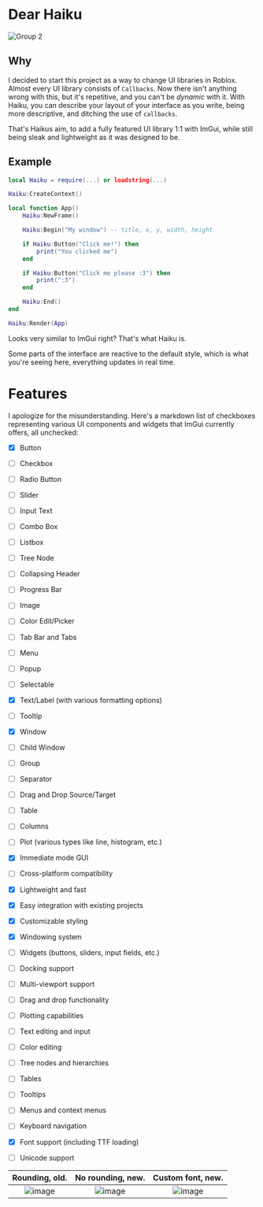 # Dear Haiku

![Group 2](https://github.com/user-attachments/assets/be696693-05e9-439c-ae43-d834a37af422)

## Why

I decided to start this project as a way to change UI libraries in Roblox. Almost every UI library consists of `Callbacks`. Now there isn't anything wrong with this, but it's repetitive, and you can't be *dynamic* with it.
With Haiku, you can describe your layout of your interface as you write, being more descriptive, and ditching the use of `callbacks`.

That's Haikus aim, to add a fully featured UI library 1:1 with ImGui, while still being sleak and lightweight as it was designed to be.

## Example

```lua
local Haiku = require(...) or loadstring(...)

Haiku:CreateContext()

local function App()
    Haiku:NewFrame()

    Haiku:Begin("My window") -- title, x, y, width, height

    if Haiku:Button("Click me!") then
        print("You clicked me")
    end

    if Haiku:Button("Click me please :3") then
        print(":3")
    end

    Haiku:End()
end

Haiku:Render(App)
```

Looks very similar to ImGui right? That's what Haiku is.

Some parts of the interface are reactive to the default style, which is what you're seeing here, everything updates in real time.

# Features

I apologize for the misunderstanding. Here's a markdown list of checkboxes representing various UI components and widgets that ImGui currently offers, all unchecked:

- [x] Button
- [ ] Checkbox
- [ ] Radio Button
- [ ] Slider
- [ ] Input Text
- [ ] Combo Box
- [ ] Listbox
- [ ] Tree Node
- [ ] Collapsing Header
- [ ] Progress Bar
- [ ] Image
- [ ] Color Edit/Picker
- [ ] Tab Bar and Tabs
- [ ] Menu
- [ ] Popup
- [ ] Selectable
- [x] Text/Label (with various formatting options)
- [ ] Tooltip
- [x] Window
- [ ] Child Window
- [ ] Group
- [ ] Separator
- [ ] Drag and Drop Source/Target
- [ ] Table
- [ ] Columns
- [ ] Plot (various types like line, histogram, etc.)

- [x] Immediate mode GUI
- [ ] Cross-platform compatibility
- [x] Lightweight and fast
- [x] Easy integration with existing projects
- [x] Customizable styling
- [x] Windowing system
- [ ] Widgets (buttons, sliders, input fields, etc.)
- [ ] Docking support
- [ ] Multi-viewport support
- [ ] Drag and drop functionality
- [ ] Plotting capabilities
- [ ] Text editing and input
- [ ] Color editing
- [ ] Tree nodes and hierarchies
- [ ] Tables
- [ ] Tooltips
- [ ] Menus and context menus
- [ ] Keyboard navigation
- [x] Font support (including TTF loading)
- [ ] Unicode support

Rounding, old.                                                                           |  No rounding, new.                                                                      | Custom font, new.
:---------------------------------------------------------------------------------------:|:---------------------------------------------------------------------------------------:|:------------------------------:
![image](https://github.com/user-attachments/assets/5d340c40-5d46-4666-a45b-5933a9f7339a)| ![image](https://github.com/user-attachments/assets/11a4cfe7-e259-4a82-bde2-c8ff753d7d4c)|![image](https://github.com/user-attachments/assets/6a9429c1-5d14-4d64-88e1-851d7522e16a)

